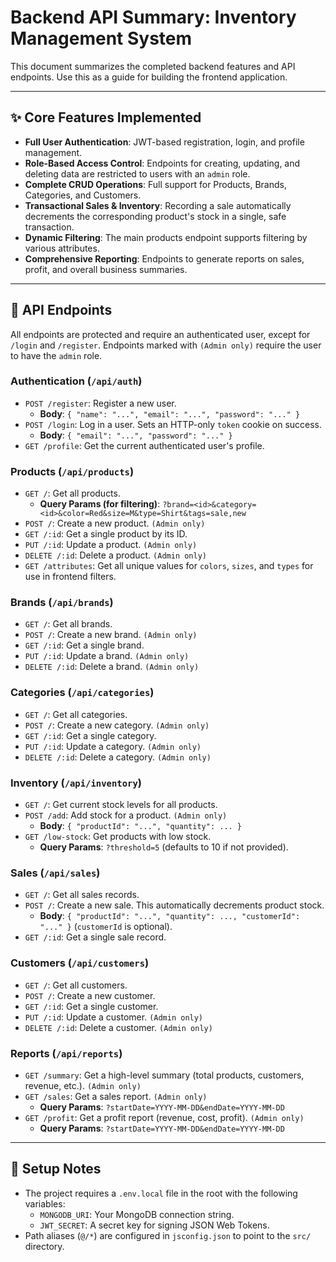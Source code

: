 # Backend API Summary: Inventory Management System

This document summarizes the completed backend features and API endpoints. Use this as a guide for building the frontend application.

---

## ✨ Core Features Implemented

- **Full User Authentication**: JWT-based registration, login, and profile management.
- **Role-Based Access Control**: Endpoints for creating, updating, and deleting data are restricted to users with an `admin` role.
- **Complete CRUD Operations**: Full support for Products, Brands, Categories, and Customers.
- **Transactional Sales & Inventory**: Recording a sale automatically decrements the corresponding product's stock in a single, safe transaction.
- **Dynamic Filtering**: The main products endpoint supports filtering by various attributes.
- **Comprehensive Reporting**: Endpoints to generate reports on sales, profit, and overall business summaries.

---

## 🚀 API Endpoints

All endpoints are protected and require an authenticated user, except for `/login` and `/register`. Endpoints marked with `(Admin only)` require the user to have the `admin` role.

### Authentication (`/api/auth`)

- `POST /register`: Register a new user.
  - **Body**: `{ "name": "...", "email": "...", "password": "..." }`
- `POST /login`: Log in a user. Sets an HTTP-only `token` cookie on success.
  - **Body**: `{ "email": "...", "password": "..." }`
- `GET /profile`: Get the current authenticated user's profile.

### Products (`/api/products`)

- `GET /`: Get all products.
  - **Query Params (for filtering)**: `?brand=<id>&category=<id>&color=Red&size=M&type=Shirt&tags=sale,new`
- `POST /`: Create a new product. `(Admin only)`
- `GET /:id`: Get a single product by its ID.
- `PUT /:id`: Update a product. `(Admin only)`
- `DELETE /:id`: Delete a product. `(Admin only)`
- `GET /attributes`: Get all unique values for `colors`, `sizes`, and `types` for use in frontend filters.

### Brands (`/api/brands`)

- `GET /`: Get all brands.
- `POST /`: Create a new brand. `(Admin only)`
- `GET /:id`: Get a single brand.
- `PUT /:id`: Update a brand. `(Admin only)`
- `DELETE /:id`: Delete a brand. `(Admin only)`

### Categories (`/api/categories`)

- `GET /`: Get all categories.
- `POST /`: Create a new category. `(Admin only)`
- `GET /:id`: Get a single category.
- `PUT /:id`: Update a category. `(Admin only)`
- `DELETE /:id`: Delete a category. `(Admin only)`

### Inventory (`/api/inventory`)

- `GET /`: Get current stock levels for all products.
- `POST /add`: Add stock for a product. `(Admin only)`
  - **Body**: `{ "productId": "...", "quantity": ... }`
- `GET /low-stock`: Get products with low stock.
  - **Query Params**: `?threshold=5` (defaults to 10 if not provided).

### Sales (`/api/sales`)

- `GET /`: Get all sales records.
- `POST /`: Create a new sale. This automatically decrements product stock.
  - **Body**: `{ "productId": "...", "quantity": ..., "customerId": "..." }` (`customerId` is optional).
- `GET /:id`: Get a single sale record.

### Customers (`/api/customers`)

- `GET /`: Get all customers.
- `POST /`: Create a new customer.
- `GET /:id`: Get a single customer.
- `PUT /:id`: Update a customer. `(Admin only)`
- `DELETE /:id`: Delete a customer. `(Admin only)`

### Reports (`/api/reports`)

- `GET /summary`: Get a high-level summary (total products, customers, revenue, etc.). `(Admin only)`
- `GET /sales`: Get a sales report. `(Admin only)`
  - **Query Params**: `?startDate=YYYY-MM-DD&endDate=YYYY-MM-DD`
- `GET /profit`: Get a profit report (revenue, cost, profit). `(Admin only)`
  - **Query Params**: `?startDate=YYYY-MM-DD&endDate=YYYY-MM-DD`

---

## 🔧 Setup Notes

- The project requires a `.env.local` file in the root with the following variables:
  - `MONGODB_URI`: Your MongoDB connection string.
  - `JWT_SECRET`: A secret key for signing JSON Web Tokens.
- Path aliases (`@/*`) are configured in `jsconfig.json` to point to the `src/` directory.
